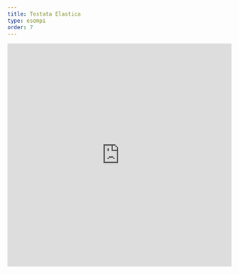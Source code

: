 ```yaml
---
title: Testata Elastica
type: esempi
order: 7
---
```


<iframe width="100%" height="500" src="http://jsfiddle.net/yyx990803/2eg8kbyk/embedded/result,html,js,css" allowfullscreen="allowfullscreen" frameborder="0"></iframe>
